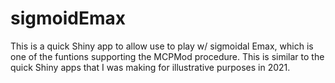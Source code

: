 # sigmoidEmax
This is a quick Shiny app to allow use to play w/ sigmoidal Emax, which is one of the funtions supporting the MCPMod procedure. This is similar to the quick Shiny apps  that I was making for illustrative purposes in 2021.
